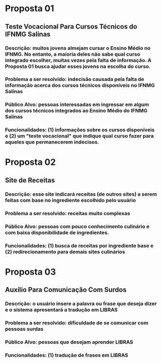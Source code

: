 # Proposta 01

## Teste Vocacional Para Cursos Técnicos do IFNMG Salinas

### Descrição: muitos jovens almejam cursar o Ensino Médio no IFNMG. No entanto, a maioria deles não sabe qual curso integrado escolher, muitas vezes pela falta de informação. A Proposta 01 busca ajudar esses jovens na escolha do curso.

### Problema a ser resolvido: indecisão causada pela falta de informação acerca dos cursos técnicos disponíveis no IFNMG Salinas

### Público Alvo: pessoas interessadas em ingressar em algum dos cursos técnicos integrados ao Ensino Médio do IFNMG Salinas

### Funcionalidades: (1) informações sobre os cursos disponíveis e (2) um "teste vocacional" que indique qual curso fazer para aqueles que permanecerem indecisos.

# Proposta 02

## Site de Receitas

### Descrição: esse site indicará receitas (de outros sites) a serem feitas com base no ingrediente escolhido pelo usuário

### Problema a ser resolvido: receitas muito complexas

### Público Alvo: pessoas com pouco conhecimento culinário e com baixa disponibilidade de ingredientes.

### Funcionalidades: (1) busca de receitas por ingrediente base e (2) redirecionamento para demais sites culinários

# Proposta 03

## Auxílio Para Comunicação Com Surdos

### Descrição: o usuário insere a palavra ou frase que deseja dizer e o sistema apresentará a tradução em LIBRAS

### Problema a ser resolvido: dificuldade de se comunicar com pessoas surdas

### Público Alvo: pessoas que desejam aprender LIBRAS

### Funcionalidades: (1) tradução de frases em LIBRAS